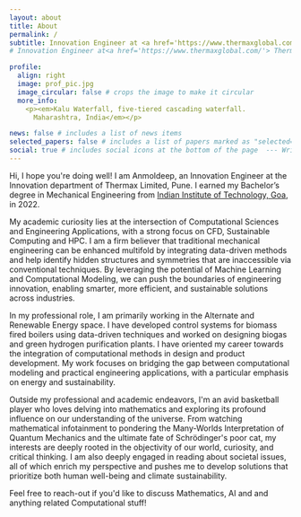 ```yaml
---
layout: about
title: About
permalink: /
subtitle: Innovation Engineer at <a href='https://www.thermaxglobal.com/'> Thermax</a>
# Innovation Engineer at<a href='https://www.thermaxglobal.com/'> Thermax</a>, Thermax Limited | IIT Goa

profile:
  align: right
  image: prof_pic.jpg
  image_circular: false # crops the image to make it circular
  more_info:
    <p><em>Kalu Waterfall, five-tiered cascading waterfall. 
      Maharashtra, India</em></p>

news: false # includes a list of news items
selected_papers: false # includes a list of papers marked as "selected={true}"
social: true # includes social icons at the bottom of the page  --- Write your biography here. Tell the world about yourself. Link to your favorite [subreddit](http://reddit.com). You can put a picture in, too. The code is already in, just name your picture `prof_pic.jpg` and put it #in the `img/` folder. # Put your address / P.O. box / other info right below your picture. You can also disable any of these elements #by editing `profile` property of the YAML header of your `_pages/about.md`. Edit `_bibliography/papers.bib` #and Jekyll will render your [publications page](/al-folio/publications/) automatically. # Link to your social media connections, too. This theme is set up to use [Font Awesome icons](https://# fontawesome.com/) and [Academicons](https://jpswalsh.github.io/academicons/), like the ones below. Add your # Facebook, Twitter, LinkedIn, Google Scholar, or just disable all of them.
---
```


Hi, I hope you're doing well!
I am Anmoldeep, an Innovation Engineer at the Innovation department of Thermax Limited, Pune. I earned my Bachelor’s degree in Mechanical Engineering from <a href='https://iitgoa.ac.in/'> Indian Institute of Technology, Goa</a>, in 2022.

My academic curiosity lies at the intersection of Computational Sciences and Engineering Applications, with a strong focus on CFD, Sustainable Computing and HPC. I am a firm believer that traditional mechanical engineering can be enhanced multifold by integrating data-driven methods and help identify hidden structures and symmetries that are inaccessible via conventional techniques. By leveraging the potential of Machine Learning and Computational Modeling, we can push the boundaries of engineering innovation, enabling smarter, more efficient, and sustainable solutions across industries.

In my professional role, I am primarily working in the Alternate and Renewable Energy space. I have developed control systems for biomass fired boilers using data-driven techniques and worked on designing biogas and green hydrogen purification plants. I have oriented my career towards the integration of computational methods in design and product development. My work focuses on bridging the gap between computational modeling and practical engineering applications, with a particular emphasis on energy and sustainability. 

Outside my professional and academic endeavors, I'm an avid basketball player who loves delving into mathematics and exploring its profound influence on our understanding of the universe. From watching mathematical infotainment to pondering the Many-Worlds Interpretation of Quantum Mechanics and the ultimate fate of Schrödinger's poor cat, my interests are deeply rooted in the objectivity of our world, curiosity, and critical thinking. I am also deeply engaged in reading about societal issues, all of which enrich my perspective and pushes me to develop solutions that prioritize both human well-being and climate sustainability.

Feel free to reach-out if you'd like to discuss Mathematics, AI and and anything related Computational stuff!

